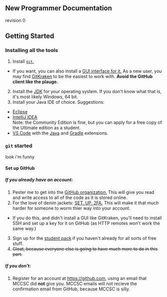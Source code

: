 New Programmer Documentation
---
revision 0

## Getting Started
### Installing all the tools
1. Install [`git`.](https://git-scm.com/)
 * If you want, you can also install a [GUI interface for it.](https://git-scm.com/downloads/guis) As a new user, you may find [GitKraken](https://www.gitkraken.com/) to be the easiest to work with. **Avoid the GitHub client like the plauge.**
2. Install the [JDK](http://www.oracle.com/technetwork/java/javase/downloads/index.html) for your operating system. If you don't know what that is, it's most likely Windows, 64 bit.
3. Install your Java IDE of choice. Suggestions:
 * [Eclipse](https://www.eclipse.org/)
 * [IntelliJ IDEA](http://www.jetbrains.com/idea/)<br>Note: the Community Edition is fine, but you can apply for a free copy of the Ultimate edition as a student.
 * [VS Code](https://code.visualstudio.com/) with the [Java](https://marketplace.visualstudio.com/items?itemName=redhat.java) and [Gradle](https://marketplace.visualstudio.com/items?itemName=cazzar09.Gradle) extensions.

### `git` started
look i'm funny

#### Set up GitHub

##### If you already have an account:
1. Pester me to get into the [GitHub organization.](https://github.com/BHSSFRC) This will give you read and write access to all of the code as it is stored online.
2. For the love of denim jackets: [SET. UP. 2FA.](https://help.github.com/articles/securing-your-account-with-two-factor-authentication-2fa/) This will make it that much harder for someone to worm thier way into your account.
 * If you do this, and didn't install a GUI like GitKraken, you'll need to install SSH and set up a key for it on GitHub (as HTTP remotes won't work the same way.)
3. Sign up for the [student pack](https://education.github.com/pack) if you haven't already for all sorts of free stuff.
4. ~~Gloat, because everyone else is going to have much more to do in this part.~~

##### If you don't:
1. Register for an account at https://github.com, using an email that MCCSC did **not** give you. MCCSC emails will not recieve the confirmation email from GitHub, because MCCSC is silly.
